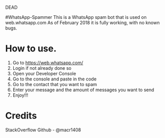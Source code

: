 DEAD









#WhatsApp-Spammer
This is a WhatsApp spam bot that is used on web.whatsapp.com
As of February 2018 it is fully working, with no known bugs.
# How to use.
1) Go to https://web.whatsapp.com/
2) Login if not already done so
3) Open your Developer Console
4) Go to the console and paste in the code
5) Go to the contact that you want to spam
6) Enter your message and the amount of messages you want to send 
7) Enjoy!!!




# Credits
StackOverflow 
Github - @macr1408
